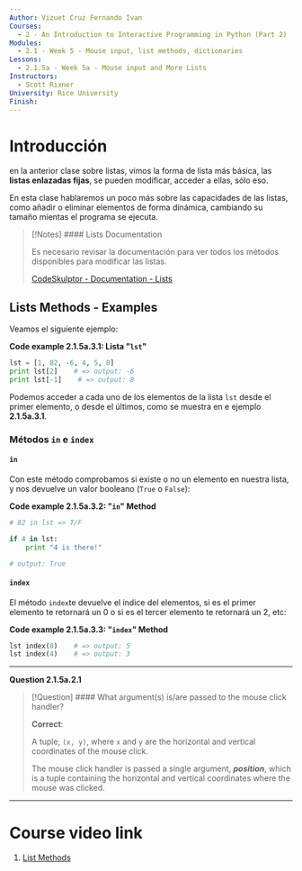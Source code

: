 ```yaml
---
Author: Vizuet Cruz Fernando Ivan
Courses:
  - 2 - An Introduction to Interactive Programming in Python (Part 2)
Modules:
  - 2.1 - Week 5 - Mouse input, list methods, dictionaries
Lessons:
  - 2.1.5a - Week 5a - Mouse input and More Lists
Instructors:
  - Scott Rixner
University: Rice University
Finish:
---
```

# Introducción

en la anterior clase sobre listas, vimos la forma de lista más básica, las **listas enlazadas fijas**, se pueden modificar, acceder a ellas, sólo eso. 

En esta clase hablaremos un poco más sobre las capacidades de las listas, como añadir o eliminar elementos de forma dinámica, cambiando su tamaño mientas el programa se ejecuta.

> [!Notes] #### Lists Documentation
>
> Es necesario revisar la documentación para ver todos los métodos disponibles para modificar las listas.
> 
> [CodeSkulptor - Documentation - Lists](https://py2.codeskulptor.org/docs.html#tabs-Python)
## Lists Methods - Examples

Veamos el siguiente ejemplo:

**Code example 2.1.5a.3.1: Lista "`lst`"**

```python
lst = [1, 82, -6, 4, 5, 8]
print lst[2]    # => output: -6 
print lst[-1]    # => output: 8 
```
 
 Podemos acceder a cada uno de los elementos de la lista `lst` desde el primer elemento, o desde el últimos, como se muestra en e ejemplo **2.1.5a.3.1**.
### Métodos `in` e `index`

#### `in`

Con este método comprobamos si existe o no un elemento en nuestra lista, y nos devuelve un valor booleano (`True` o `False`):

**Code example 2.1.5a.3.2: "`in`" Method**

```python
# 82 in lst => T/F

if 4 in lst:
	print "4 is there!"

# output: True
```
#### `index`

El método `index`te devuelve el indice del elementos, si es el primer elemento te retornará un $0$ o si es el tercer elemento te retornará un $2$, etc:

**Code example 2.1.5a.3.3: "`index`" Method**

```python
lst index(8)    # => output: 5 
lst index(4)    # => output: 3
```



---
**Question 2.1.5a.2.1**

> [!Question] #### What argument(s) is/are passed to the mouse click handler?
>
> **Correct**:
> 
> A tuple,  `(x, y)`, where `x` and `y` are the horizontal and vertical coordinates of the mouse click.
> 
> The mouse click handler is passed a single argument, ***position***, which is a tuple containing the horizontal and vertical coordinates where the mouse was clicked.


---
# Course video link

1. [List Methods](https://www.coursera.org/learn/interactive-python-2/lecture/82S5B/list-methods)
